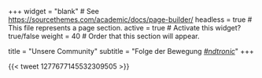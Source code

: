 +++
widget = "blank"  # See https://sourcethemes.com/academic/docs/page-builder/
headless = true  # This file represents a page section.
active = true  # Activate this widget? true/false
weight = 40  # Order that this section will appear.

title = "Unsere Community"
subtitle = "Folge der Bewegung [*#ndtronic*](https://twitter.com/search?q=%23ndtronic&src=typd)"
+++

{{< tweet 1277677145532309505 >}}

